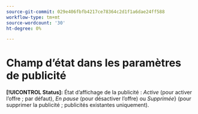 ```yaml
---
source-git-commit: 029e406fbfb4217ce78364c2d1f1a6dae24ff588
workflow-type: tm+mt
source-wordcount: '30'
ht-degree: 0%

---
```

# Champ d’état dans les paramètres de publicité

**[!UICONTROL Status]:** État d’affichage de la publicité : *Active* (pour activer l’offre ; par défaut), *En pause* (pour désactiver l’offre) ou *Supprimée*&rbrace; (pour supprimer la publicité ; publicités existantes uniquement).
